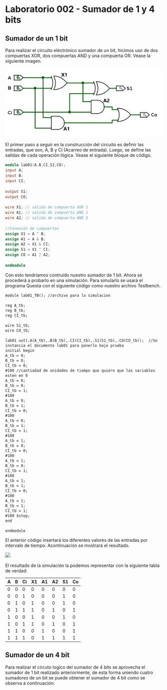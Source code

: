 # Laboratorio 002 - Sumador de 1 y 4 bits

## Sumador de un 1 bit
Para realizar el circuito eléctrónico sumador de un bit, hicimos uso de dos compuertas XOR, dos compuertas AND y una compuerta OR. Vease la siguiente imagen.

![](Imagenes/Sumador1bit/Sumador.png)

El primer paso a seguir en la construcción del circuito es definir las entradas, que son, A, B y Ci (Acarreo de entrada). Luego, se define las salidas de cada operación lógica. Vease el siguiente bloque de código.

```verilog
module lab01(A,B,CI,S1,CO);
input A;
input B;
input CI;

output S1;
output CO;

wire X1; // salida de compuerta XOR 1
wire A1; // salida de compuerta AND 1
wire A2; // salida de compuerta AND 2

//Conexión de compuertas
assign X1 = A ^ B; 
assign A1 = A & B;
assign A2 = X1 & CI;
assign S1 = X1 ^ CI;
assign CO = A1 | A2;

endmodule
```
Con esto tendríamos contruido nuestro sumador de 1 bit. Ahora se procederá a probarlo en una simulación. Para simularlo se usará el programa Questa con el siguiente código como nuestro archivo Testbench.
``` verlog 
module lab01_TB(); //archivo para la simulacion

reg A_tb;
reg B_tb;
reg CI_tb;

wire S1_tb;
wire CO_tb;

lab01 uut(.A(A_tb),.B(B_tb),.CI(CI_tb),.S1(S1_tb),.CO(CO_tb));  //Se instancia el documento lab01 para ponerlo bajo prueba
initial begin
A_tb = 0;
B_tb = 0;
CI_tb = 0;
#100 //cantiadad de unidades de tiempo que quiero que las variables esten en 0
A_tb = 0;
B_tb = 0;
CI_tb = 1;
#100
A_tb = 0;
B_tb = 1;
CI_tb = 0;
#100
A_tb = 0;
B_tb = 1;
CI_tb = 1;
#100
A_tb = 1;
B_tb = 0;
CI_tb = 0;
#100
A_tb = 1;
B_tb = 0;
CI_tb = 1;
#100
A_tb = 1;
B_tb = 1;
CI_tb = 0;
#100
A_tb = 1;
B_tb = 1;
CI_tb = 1;
#100 $stop;
end

endmodule
```

El anterior código insertará los diferentes valores de las entradas por intervalo de tiempo. Acontinuación se mostrará el resultado.

![](Imagenes/Sumador1bit/Gráfica_SumadorBits.png)

El resultado de la simulación la podemos representar con la siguiente tabla de verdad:

| A   | B   | Ci  | X1  | A1  | A2  | S1  | Co  |
| --- | --- | --- | --- | --- | --- | --- | --- |
| 0   | 0   | 0   | 0   | 0   | 0   | 0   | 0   |
| 0   | 0   | 1   | 0   | 0   | 0   | 1   | 0   |
| 0   | 1   | 0   | 1   | 0   | 0   | 1   | 0   |
| 0   | 1   | 1   | 1   | 0   | 1   | 0   | 1   |
| 1   | 0   | 0   | 1   | 0   | 0   | 1   | 0   |
| 1   | 0   | 1   | 1   | 0   | 1   | 0   | 1   |
| 1   | 1   | 0   | 0   | 1   | 0   | 0   | 1   |
| 1   | 1   | 1   | 0   | 1   | 1   | 1   | 1   |


## Sumador de un 4 bit

Para realizar el circuto logico del sumador de 4 bits se aprovecha el sumador de 1 bit realizado anteriormente, de esta forma uniendo cuatro sumadores de un bit se puede obtener el sumador de 4 bit como se observa a continuación: 


